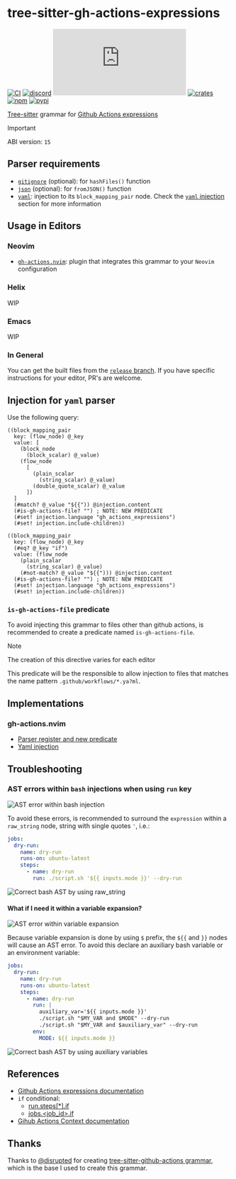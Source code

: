 # tree-sitter-gh-actions-expressions

[![CI][ci]](https://github.com/Hdoc1509/tree-sitter-gh-actions-expressions/actions/workflows/ci.yml)
[![discord][discord]](https://discord.gg/w7nTvsVJhm)
[![matrix][matrix]](https://matrix.to/#/#tree-sitter-chat:matrix.org)
[![crates][crates]](https://crates.io/crates/tree-sitter-gh-actions-expressions)
[![npm][npm]](https://www.npmjs.com/package/tree-sitter-gh-actions-expressions)
[![pypi][pypi]](https://pypi.org/project/tree-sitter-gh-actions-expressions)

[Tree-sitter](https://github.com/tree-sitter/tree-sitter) grammar for
[Github Actions expressions][gh-actions-expressions-docs]

> [!IMPORTANT]
> ABI version: `15`

## Parser requirements

- [`gitignore`](https://github.com/shunsambongi/tree-sitter-gitignore)
  (optional): for `hashFiles()` function
- [`json`](https://github.com/tree-sitter/tree-sitter-json) (optional): for
  `fromJSON()` function
- [`yaml`](https://github.com/tree-sitter/tree-sitter-yaml): injection to its
  `block_mapping_pair` node. Check the [`yaml`
  injection](#injection-for-yaml-parser) section for more information

## Usage in Editors

### Neovim

- [`gh-actions.nvim`](https://github.com/Hdoc1509/gh-actions.nvim): plugin that
  integrates this grammar to your `Neovim` configuration

### Helix

WIP

### Emacs

WIP

### In General

You can get the built files from the [`release` branch][release-branch]. If you
have specific instructions for your editor, PR's are welcome.

## Injection for `yaml` parser

Use the following query:

```query
((block_mapping_pair
  key: (flow_node) @_key
  value: [
    (block_node
      (block_scalar) @_value)
    (flow_node
      [
        (plain_scalar
          (string_scalar) @_value)
        (double_quote_scalar) @_value
      ])
  ]
  (#match? @_value "${{")) @injection.content
  (#is-gh-actions-file? "") ; NOTE: NEW PREDICATE
  (#set! injection.language "gh_actions_expressions")
  (#set! injection.include-children))

((block_mapping_pair
  key: (flow_node) @_key
  (#eq? @_key "if")
  value: (flow_node
    (plain_scalar
      (string_scalar) @_value)
    (#not-match? @_value "${{"))) @injection.content
  (#is-gh-actions-file? "") ; NOTE: NEW PREDICATE
  (#set! injection.language "gh_actions_expressions")
  (#set! injection.include-children))
```

### `is-gh-actions-file` predicate

To avoid injecting this grammar to files other than github actions, is
recommended to create a predicate named `is-gh-actions-file`.

> [!NOTE]
> The creation of this directive varies for each editor

This predicate will be the responsible to allow injection to files that matches
the name pattern `.github/workflows/*.ya?ml`.

## Implementations

### gh-actions.nvim

- [Parser register and new predicate][gh-actions-nvim-tree-sitter]
- [Yaml injection][gh-actions-nvim-yaml-injection]

## Troubleshooting

### AST errors within `bash` injections when using `run` key

![AST error within bash injection](https://github.com/user-attachments/assets/90c6119e-e6d7-4ab0-975b-25cba0c25143)

To avoid these errors, is recommended to surround the `expression` within a
`raw_string` node, string with single quotes `'`, i.e.:

```yaml
jobs:
  dry-run:
    name: dry-run
    runs-on: ubuntu-latest
    steps:
      - name: dry-run
        run: ./script.sh '${{ inputs.mode }}' --dry-run
```

![Correct bash AST by using raw_string](https://github.com/user-attachments/assets/a9335740-afba-4a1a-97c4-b4b66d770da2)

#### What if I need it within a variable expansion?

![AST error within variable expansion](https://github.com/user-attachments/assets/b06c0272-d127-4911-8f19-4d076baf34bf)

Because variable expansion is done by using `$` prefix, the `${{` and `}}` nodes
will cause an AST error. To avoid this declare an auxiliary bash variable or an
environment variable:

```yaml
jobs:
  dry-run:
    name: dry-run
    runs-on: ubuntu-latest
    steps:
      - name: dry-run
        run: |
          auxiliary_var='${{ inputs.mode }}'
          ./script.sh "$MY_VAR and $MODE" --dry-run
          ./script.sh "$MY_VAR and $auxiliary_var" --dry-run
        env:
          MODE: ${{ inputs.mode }}
```

![Correct bash AST by using auxiliary variables](https://github.com/user-attachments/assets/435fd4d1-a430-4e56-96a4-76181624325a)

## References

- [Github Actions expressions documentation][gh-actions-expressions-docs]
- `if` conditional:
  - [run.steps\[\*\].if][gh-run-steps-if]
  - [jobs.\<job_id>.if][gh-jobs-jobid-if]
- [Gihub Actions Context documentation][gh-actions-context-docs]

## Thanks

Thanks to [@disrupted](https://github.com/disrupted) for creating
[tree-sitter-github-actions grammar][ts-github-actions], which is the base I
used to create this grammar.

[ci]: https://github.com/Hdoc1509/tree-sitter-gh-actions-expressions/actions/workflows/ci.yml/badge.svg
[discord]: https://img.shields.io/discord/1063097320771698699?logo=discord&label=discord
[matrix]: https://img.shields.io/matrix/tree-sitter-chat%3Amatrix.org?logo=matrix&label=matrix
[crates]: https://img.shields.io/crates/v/tree-sitter-gh-actions-expressions?logo=rust
[npm]: https://img.shields.io/npm/v/tree-sitter-gh-actions-expressions?logo=npm
[pypi]: https://img.shields.io/pypi/v/tree-sitter-gh-actions-expressions?logo=pypi&logoColor=ffd242
[gh-actions-expressions-docs]: https://docs.github.com/en/actions/reference/evaluate-expressions-in-workflows-and-actions
[gh-run-steps-if]: https://docs.github.com/en/actions/reference/workflows-and-actions/metadata-syntax#runsstepsif
[gh-jobs-jobid-if]: https://docs.github.com/en/actions/reference/workflows-and-actions/workflow-syntax#jobsjob_idif
[gh-actions-context-docs]: https://docs.github.com/en/actions/reference/workflows-and-actions/contexts
[ts-github-actions]: https://github.com/disrupted/tree-sitter-github-actions
[gh-actions-nvim-tree-sitter]: https://github.com/Hdoc1509/gh-actions.nvim/blob/master/lua/gh-actions/tree-sitter.lua
[gh-actions-nvim-yaml-injection]: https://github.com/Hdoc1509/gh-actions.nvim/blob/master/queries/yaml/injections.scm
[release-branch]: https://github.com/Hdoc1509/tree-sitter-gh-actions-expressions/tree/release
